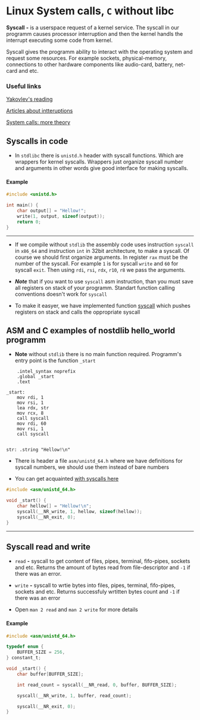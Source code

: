 # Linux System calls, `C` without libc

__Syscall__ __-__ is a userspace request of a kernel service. The syscall in our programm causes processor interruption and then the kernel handls the interrupt executing some code from kernel.

Syscall gives the programm ability to interact with the operating system and request some resources. For example sockets, physical-memory, connections to other hardware components like audio-card, battery, net-card and etc.

### Useful links

[Yakovlev's reading](https://github.com/victor-yacovlev/fpmi-caos/tree/master/practice/asm/nostdlib_baremetal)

[Articles about intteruptions](https://0xax.gitbooks.io/linux-insides/content/Interrupts/index.html)

[System calls: more theory](https://0xax.gitbooks.io/linux-insides/content/SysCall/linux-syscall-1.html)

## Syscalls in code

- In `stdlibc` there is `unistd.h` header with syscall functions. Which are wrappers for kernel syscalls. Wrappers just organize syscall number and arguments in other words give good interface for making syscalls.

#### Example

```C
#include <unistd.h>

int main() {
    char output[] = "Hellow!";
    write(1, output, sizeof(output));
    return 0;
}
```

--------------

- If we compile without `stdlib` the assembly code uses instruction `syscall` in `x86_64` and instruction `int` in 32bit architecture, to make a syscall. Of course we should first organize arguments. In register `rax` must be the number of the syscall. For example `1` is for syscall `write` and `60` for syscall `exit`. Then using `rdi`, `rsi`, `rdx`, `r10`, `r8` we pass the arguments.

- ___Note___ that if you want to use `syscall` asm instruction, than you must save all registers on stack of your programm. Standart function calling conventions doesn't work for `syscall`

- To make it easyer, we have implemented function [syscall](/seminar-08-syscalls/nostdlib_examples/syscall.S) which pushes registers on stack and calls the oppropriate syscall

## ASM and C examples of __nostdlib__ hello_world programm

- __Note__ without `stdlib` there is no main function required. Programm's entry point is the function `_start`

```
    .intel_syntax noprefix
    .global _start
    .text

_start:
    mov rdi, 1
    mov rsi, 1
    lea rdx, str
    mov rcx, 8
    call syscall
    mov rdi, 60
    mov rsi, 1
    call syscall


str: .string "Hellow!\n"
```

- There is header a file `asm/unistd_64.h` where we have definitions for syscall numbers, we should use them instead of bare numbers

- You can get acquainted [with syscalls here](https://filippo.io/linux-syscall-table/)

```C
#include <asm/unistd_64.h>

void _start() {
    char hellow[] = "Hellow!\n";
    syscall(__NR_write, 1, hellow, sizeof(hellow));
    syscall(__NR_exit, 0);
}
```

-------

## Syscall read and write

- `read` __-__ syscall to get content of files, pipes, terminal, fifo-pipes, sockets and etc. Returns the amount of bytes read from file-descriptor and `-1` if there was an error.

- `write` __-__ syscall to wrtie bytes into files, pipes, terminal, fifo-pipes, sockets and etc. Returns successfuly wrtitten bytes count and `-1` if there was an error

- Open `man 2 read` and `man 2 write` for more details

#### Example

```C
#include <asm/unistd_64.h>

typedef enum {
    BUFFER_SIZE = 256,
} constant_t;

void _start() {
    char buffer[BUFFER_SIZE];

    int read_count = syscall(__NR_read, 0, buffer, BUFFER_SIZE);

    syscall(__NR_write, 1, buffer, read_count);

    syscall(__NR_exit, 0);
}
```


